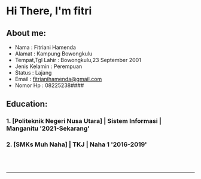 # Hi There, I'm fitri
## About me:
- Nama             : Fitriani Hamenda
- Alamat           : Kampung Bowongkulu
- Tempat,Tgl Lahir : Bowongkulu,23 September 2001
- Jenis Kelamin    : Perempuan
- Status           : Lajang
- Email            : fitrianihamenda@gmail.com
- Nomor Hp         : 08225238####

## Education:

### 1. [Politeknik Negeri Nusa Utara] | Sistem Informasi | Manganitu '2021-Sekarang'

### 2. [SMKs Muh Naha] | TKJ | Naha 1 '2016-2019'


<br />
<br />

---
